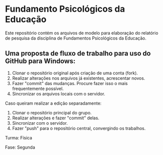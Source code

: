 Fundamento Psicológicos da Educação
===================================

Este repositório contém os arquivos de modelo para elaboração do relatório de pesquisa
da disciplina de Fundamentos Psicológicos da Educação.

Uma proposta de fluxo de trabalho para uso do GitHub para Windows:
------------------------------------------------------------------

1. Clonar o repositório original após criação de uma conta (fork).
2. Realizar alterações nos arquivos já existentes, acrescentar novos.
3. Fazer "commit" das mudanças. Procure fazer isso o mais frequentemente possível.
4. Sincronizar os arquivos locais com o servidor.

Caso queiram realizar a edição separadamente:

1. Clonar o repositório principal do grupo.
2. Realizar alterações e fazer "commit" delas.
3. Sincronizar com o servidor.
4. Fazer "push" para o repositório central, convergindo os trabalhos.


Turma: Física

Fase: Segunda
